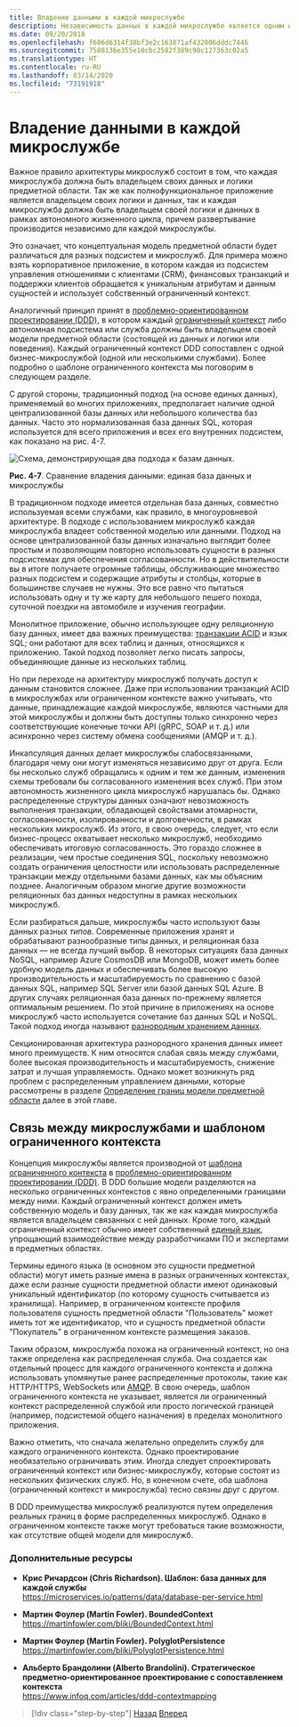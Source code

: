 ```yaml
---
title: Владение данными в каждой микрослужбе
description: Независимость данных в каждой микрослужбе является одним из ключевых аспектов микрослужб. Каждая микрослужба должна быть единственным владельцем своей базы данных. Другие микрослужбы не должны иметь к ней доступ. Разумеется, все экземпляры микрослужбы подключаются к одной и той же базе данных высокой доступности.
ms.date: 09/20/2018
ms.openlocfilehash: f606d6314f38bf3e2c163871af432806dddc7446
ms.sourcegitcommit: 7588136e355e10cbc2582f389c90c127363c02a5
ms.translationtype: HT
ms.contentlocale: ru-RU
ms.lasthandoff: 03/14/2020
ms.locfileid: "73191918"
---
```

# <a name="data-sovereignty-per-microservice"></a>Владение данными в каждой микрослужбе

Важное правило архитектуры микрослужб состоит в том, что каждая микрослужба должна быть владельцем своих данных и логики предметной области. Так же как полнофункциональное приложение является владельцем своих логики и данных, так и каждая микрослужба должна быть владельцем своей логики и данных в рамках автономного жизненного цикла, причем развертывание производится независимо для каждой микрослужбы.

Это означает, что концептуальная модель предметной области будет различаться для разных подсистем и микрослужб. Для примера можно взять корпоративное приложение, в котором каждая из подсистем управления отношениями с клиентами (CRM), финансовых транзакций и поддержки клиентов обращается к уникальным атрибутам и данным сущностей и использует собственный ограниченный контекст.

Аналогичный принцип принят в [проблемно-ориентированном проектировании (DDD)](https://en.wikipedia.org/wiki/Domain-driven_design), в котором каждый [ограниченный контекст](https://martinfowler.com/bliki/BoundedContext.html) либо автономная подсистема или служба должны быть владельцем своей модели предметной области (состоящей из данных и логики или поведения). Каждый ограниченный контекст DDD сопоставлен с одной бизнес-микрослужбой (одной или несколькими службами). Более подробно о шаблоне ограниченного контекста мы поговорим в следующем разделе.

С другой стороны, традиционный подход (на основе единых данных), применяемый во многих приложениях, предполагает наличие одной централизованной базы данных или небольшого количества баз данных. Часто это нормализованная база данных SQL, которая используется для всего приложения и всех его внутренних подсистем, как показано на рис. 4-7.

![Схема, демонстрирующая два подхода к базам данных.](./media/data-sovereignty-per-microservice/data-sovereignty-comparison.png)

**Рис. 4-7**. Сравнение владения данными: единая база данных и микрослужбы

В традиционном подходе имеется отдельная база данных, совместно используемая всеми службами, как правило, в многоуровневой архитектуре. В подходе с использованием микрослужб каждая микрослужба владеет собственной моделью или данными. Подход на основе централизованной базы данных изначально выглядит более простым и позволяющим повторно использовать сущности в разных подсистемах для обеспечения согласованности. Но в действительности вы в итоге получаете огромные таблицы, обслуживающие множество разных подсистем и содержащие атрибуты и столбцы, которые в большинстве случаев не нужны. Это все равно что пытаться использовать одну и ту же карту для небольшого пешего похода, суточной поездки на автомобиле и изучения географии.

Монолитное приложение, обычно использующее одну реляционную базу данных, имеет два важных преимущества: [транзакции ACID](https://en.wikipedia.org/wiki/ACID) и язык SQL; они работают для всех таблиц и данных, относящихся к приложению. Такой подход позволяет легко писать запросы, объединяющие данные из нескольких таблиц.

Но при переходе на архитектуру микрослужб получать доступ к данным становится сложнее. Даже при использовании транзакций ACID в микрослужбах или ограниченном контексте важно учитывать, что данные, принадлежащие каждой микрослужбе, являются частными для этой микрослужбы и должны быть доступны только синхронно через соответствующие конечные точки API (gRPC, SOAP и т. д.) или асинхронно через систему обмена сообщениями (AMQP и т. д.).

Инкапсуляция данных делает микрослужбы слабосвязанными, благодаря чему они могут изменяться независимо друг от друга. Если бы несколько служб обращались к одним и тем же данным, изменения схемы требовали бы согласованного изменения всех служб. При этом автономность жизненного цикла микрослужб нарушалась бы. Однако распределенные структуры данных означают невозможность выполнения транзакции, обладающей свойствами атомарности, согласованности, изолированности и долговечности, в рамках нескольких микрослужб. Из этого, в свою очередь, следует, что если бизнес-процесс охватывает несколько микрослужб, необходимо обеспечивать итоговую согласованность. Это гораздо сложнее в реализации, чем простые соединения SQL, поскольку невозможно создать ограничения целостности или использовать распределенные транзакции между отдельными базами данных, как мы объясним позднее. Аналогичным образом многие другие возможности реляционных баз данных недоступны в рамках нескольких микрослужб.

Если разбираться дальше, микрослужбы часто используют базы данных разных *типов*. Современные приложения хранят и обрабатывают разнообразные типы данных, и реляционная база данных — не всегда лучший выбор. В некоторых ситуациях база данных NoSQL, например Azure CosmosDB или MongoDB, может иметь более удобную модель данных и обеспечивать более высокую производительность и масштабируемость по сравнению с базой данных SQL, например SQL Server или базой данных SQL Azure. В других случаях реляционная база данных по-прежнему является оптимальным решением. По этой причине в приложениях на основе микрослужб часто используется сочетание баз данных SQL и NoSQL. Такой подход иногда называют [разнородным хранением данных](https://martinfowler.com/bliki/PolyglotPersistence.html).

Секционированная архитектура разнородного хранения данных имеет много преимуществ. К ним относятся слабая связь между службами, более высокая производительность и масштабируемость, снижение затрат и лучшая управляемость. Однако может возникнуть ряд проблем с распределенным управлением данными, которые рассмотрены в разделе [Определение границ модели предметной области](identify-microservice-domain-model-boundaries.md) далее в этой главе.

## <a name="the-relationship-between-microservices-and-the-bounded-context-pattern"></a>Связь между микрослужбами и шаблоном ограниченного контекста

Концепция микрослужбы является производной от [шаблона ограниченного контекста](https://martinfowler.com/bliki/BoundedContext.html) в [проблемно-ориентированном проектировании (DDD)](https://en.wikipedia.org/wiki/Domain-driven_design). В DDD большие модели разделяются на несколько ограниченных контекстов с явно определенными границами между ними. Каждый ограниченный контекст должен иметь собственную модель и базу данных, так же как каждая микрослужба является владельцем связанных с ней данных. Кроме того, каждый ограниченный контекст обычно имеет собственный [единый язык](https://martinfowler.com/bliki/UbiquitousLanguage.html), упрощающий взаимодействие между разработчиками ПО и экспертами в предметных областях.

Термины единого языка (в основном это сущности предметной области) могут иметь разные имена в разных ограниченных контекстах, даже если разные сущности предметной области имеют одинаковый уникальный идентификатор (по которому сущность считывается из хранилища). Например, в ограниченном контексте профиля пользователя сущность предметной области "Пользователь" может иметь тот же идентификатор, что и сущность предметной области "Покупатель" в ограниченном контексте размещения заказов.

Таким образом, микрослужба похожа на ограниченный контекст, но она также определена как распределенная служба. Она создается как отдельный процесс для каждого ограниченного контекста и должна использовать упомянутые ранее распределенные протоколы, такие как HTTP/HTTPS, WebSockets или [AMQP](https://en.wikipedia.org/wiki/Advanced_Message_Queuing_Protocol). В свою очередь, шаблон ограниченного контекста не указывает, является ли ограниченный контекст распределенной службой или просто логической границей (например, подсистемой общего назначения) в пределах монолитного приложения.

Важно отметить, что сначала желательно определить службу для каждого ограниченного контекста. Однако проектирование необязательно ограничивать этим. Иногда следует спроектировать ограниченный контекст или бизнес-микрослужбу, которые состоят из нескольких физических служб. Но, в конечном счете, оба шаблона (ограниченный контекст и микрослужба) тесно связны друг с другом.

В DDD преимущества микрослужб реализуются путем определения реальных границ в форме распределенных микрослужб. Однако в ограниченном контексте также могут требоваться такие возможности, как отсутствие общей модели для микрослужб.

### <a name="additional-resources"></a>Дополнительные ресурсы

- **Крис Ричардсон (Chris Richardson). Шаблон: база данных для каждой службы** \
  <https://microservices.io/patterns/data/database-per-service.html>

- **Мартин Фоулер (Martin Fowler). BoundedContext** \
  <https://martinfowler.com/bliki/BoundedContext.html>

- **Мартин Фоулер (Martin Fowler). PolyglotPersistence** \
  <https://martinfowler.com/bliki/PolyglotPersistence.html>

- **Альберто Брандолини (Alberto Brandolini). Стратегическое предметно-ориентированное проектирование с сопоставлением контекста** \
  <https://www.infoq.com/articles/ddd-contextmapping>

>[!div class="step-by-step"]
>[Назад](microservices-architecture.md)
>[Вперед](logical-versus-physical-architecture.md)
